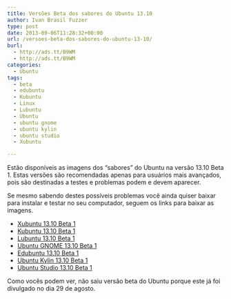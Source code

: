 ```yaml
---
title: Versões Beta dos sabores do Ubuntu 13.10
author: Ivan Brasil Fuzzer
type: post
date: 2013-09-06T11:28:32+00:00
url: /versoes-beta-dos-sabores-do-ubuntu-13-10/
burl:
  - http://ads.tt/B9WM
  - http://ads.tt/B9WM
categories:
  - Ubuntu
tags:
  - beta
  - edubuntu
  - Kubuntu
  - Linux
  - Lubuntu
  - Ubuntu
  - ubuntu gnome
  - ubuntu kylin
  - ubuntu studio
  - Xubuntu

---
```

Estão disponíveis as imagens dos &#8220;sabores&#8221; do Ubuntu na versão 13.10 Beta 1. Estas versões são recomendadas apenas para usuários mais avançados, pois são destinadas a testes e problemas podem e devem aparecer.

Se mesmo sabendo destes possíveis problemas você ainda quiser baixar para instalar e testar no seu computador, seguem os links para baixar as imagens.

  * [Xubuntu 13.10 Beta 1][1]
  * [Kubuntu 13.10 Beta 1][2]
  * [Lubuntu 13.10 Beta 1][3]
  * [Ubuntu GNOME 13.10 Beta 1][4]
  * [Edubuntu 13.10 Beta 1][5]
  * [Ubuntu Kylin 13.10 Beta 1][6]
  * [Ubuntu Studio 13.10 Beta 1][7]

Como vocês podem ver, não saiu versão beta do Ubuntu porque este já foi divulgado no dia 29 de agosto.

 [1]: http://cdimage.ubuntu.com/xubuntu/releases/saucy/beta-1/
 [2]: http://cdimage.ubuntu.com/kubuntu/releases/saucy/beta-1/
 [3]: http://cdimage.ubuntu.com/lubuntu/releases/saucy/beta-1/
 [4]: http://cdimage.ubuntu.com/ubuntu-gnome/releases/saucy/beta-1/
 [5]: http://cdimage.ubuntu.com/edubuntu/releases/saucy/beta-1/
 [6]: http://cdimage.ubuntu.com/ubuntukylin/releases/saucy/beta-1/
 [7]: http://cdimage.ubuntu.com/ubuntustudio/releases/saucy/beta-1/